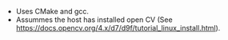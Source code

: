 * Uses CMake and gcc.
* Assummes the host has installed open CV (See https://docs.opencv.org/4.x/d7/d9f/tutorial_linux_install.html).

